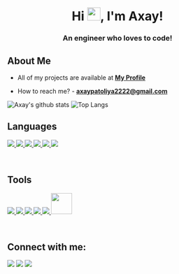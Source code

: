 <h1 align="center">Hi <img src="https://raw.githubusercontent.com/MartinHeinz/MartinHeinz/master/wave.gif" width="30px">, I'm Axay!</h1>
<h3 align="center">An engineer who loves to code!</h3>


## About Me

- All of my projects are available at **[My Profile](https://github.com/AxayPatoliya?tab=repositories)**

- How to reach me? -  **[axaypatoliya2222@gmail.com](https://axaypatoliya2222@gmail.com)**


![Axay's github stats](https://github-readme-stats.vercel.app/api?username=AxayPatoliya&show_icons=true&theme=radical) 
![Top Langs](https://github-readme-stats.vercel.app/api/top-langs/?username=AxayPatoliya&layout=compact)

## Languages 

<p align="left"> 
    <a href="https://www.w3.org/html/" target="_blank"> <img src="https://img.icons8.com/color/48/000000/html-5.png"/> </a> 
    <a href="https://www.w3schools.com/css/" target="_blank"> <img src="https://img.icons8.com/color/48/000000/css3.png"/> </a> 
    <a href="https://getbootstrap.com" target="_blank"> <img src="https://img.icons8.com/color/48/000000/bootstrap.png"/> </a> 
    <a href="https://www.python.org" target="_blank"> <img src="https://img.icons8.com/color/48/000000/python.png"/> </a>
    <a href="https://www.python.org" target="_blank"> <img src="https://img.icons8.com/color/48/000000/javascript.png"/> </a>
    <a href="https://www.python.org" target="_blank"> <img src="https://img.icons8.com/color/48/000000/c.png"/> </a>
</p>
<br/>

## Tools

<p align="left">
    <a href="https://www.jetbrains.com/pycharm/" target="_blank"> <img src="https://img.icons8.com/color/50/000000/pycharm.png"/> </a>
    <a href="https://visualstudio.microsoft.com/" target="_blank"> <img src="https://img.icons8.com/color/48/000000/visual-studio.png"/> </a>
    <a href="https://visualstudio.microsoft.com/" target="_blank"> <img src="https://img.icons8.com/color/48/000000/atom-editor.png"/> </a>
    <a href="https://visualstudio.microsoft.com/" target="_blank"> <img src="https://img.icons8.com/color/48/000000/linux.png"/> </a>
    <a href="https://visualstudio.microsoft.com/" target="_blank"> <img src="https://img.icons8.com/color/48/000000/github.png"/> </a>
    <a href="https://visualstudio.microsoft.com/" target="_blank"> <img width="48px" src="https://cdn.icon-icons.com/icons2/2667/PNG/512/jupyter_app_icon_161280.png"/> </a>
</p>    
<br/>

## Connect with me:
<p align="left">

<a href = "https://www.linkedin.com/in/axay-patoliya-0458921b8" target="_blank"><img src="https://img.icons8.com/fluent/48/000000/linkedin.png"/></a>
<a href = "https://twitter.com/AxayPatoliya2" target="_blank"><img src="https://img.icons8.com/fluent/48/000000/twitter.png"/></a>
<a href = "https://www.instagram.com/axay_11/" target="_blank"><img src="https://img.icons8.com/fluent/48/000000/instagram-new.png"/></a>

</p>


</p>
